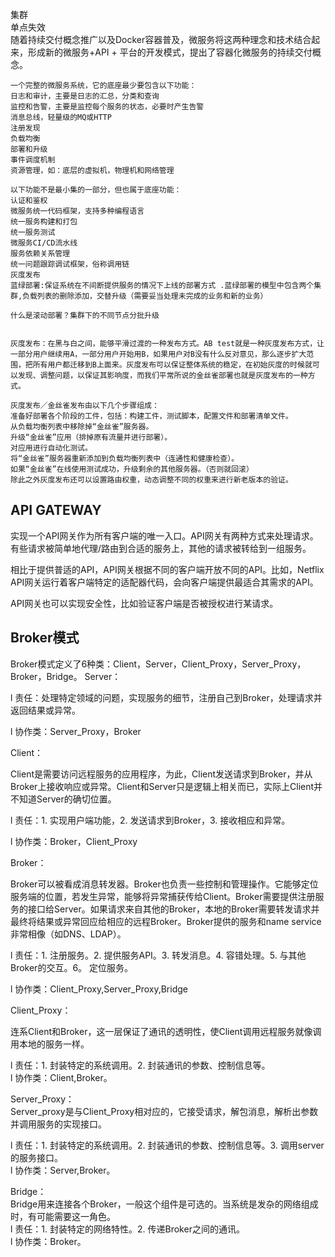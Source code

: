集群  
单点失效  
随着持续交付概念推广以及Docker容器普及，微服务将这两种理念和技术结合起来，形成新的微服务+API + 平台的开发模式，提出了容器化微服务的持续交付概念。 
```
一个完整的微服务系统，它的底座最少要包含以下功能：
日志和审计，主要是日志的汇总，分类和查询
监控和告警，主要是监控每个服务的状态，必要时产生告警
消息总线，轻量级的MQ或HTTP
注册发现
负载均衡
部署和升级
事件调度机制
资源管理，如：底层的虚拟机，物理机和网络管理

以下功能不是最小集的一部分，但也属于底座功能：
认证和鉴权
微服务统一代码框架，支持多种编程语言
统一服务构建和打包
统一服务测试
微服务CI/CD流水线
服务依赖关系管理
统一问题跟踪调试框架，俗称调用链
灰度发布
蓝绿部署:保证系统在不间断提供服务的情况下上线的部署方式 .蓝绿部署的模型中包含两个集群,负载列表的删除添加，交替升级（需要妥当处理未完成的业务和新的业务）
```
```
什么是滚动部署？集群下的不同节点分批升级


灰度发布：在黑与白之间，能够平滑过渡的一种发布方式。AB test就是一种灰度发布方式，让一部分用户继续用A，一部分用户开始用B，如果用户对B没有什么反对意见，那么逐步扩大范围，把所有用户都迁移到B上面来。灰度发布可以保证整体系统的稳定，在初始灰度的时候就可以发现、调整问题，以保证其影响度，而我们平常所说的金丝雀部署也就是灰度发布的一种方式。

灰度发布／金丝雀发布由以下几个步骤组成：
准备好部署各个阶段的工件，包括：构建工件，测试脚本，配置文件和部署清单文件。
从负载均衡列表中移除掉“金丝雀”服务器。
升级“金丝雀”应用（排掉原有流量并进行部署）。
对应用进行自动化测试。
将“金丝雀”服务器重新添加到负载均衡列表中（连通性和健康检查）。
如果“金丝雀”在线使用测试成功，升级剩余的其他服务器。（否则就回滚）
除此之外灰度发布还可以设置路由权重，动态调整不同的权重来进行新老版本的验证。
```
## API GATEWAY
实现一个API网关作为所有客户端的唯一入口。API网关有两种方式来处理请求。有些请求被简单地代理/路由到合适的服务上，其他的请求被转给到一组服务。

相比于提供普适的API，API网关根据不同的客户端开放不同的API。比如，Netflix API网关运行着客户端特定的适配器代码，会向客户端提供最适合其需求的API。

API网关也可以实现安全性，比如验证客户端是否被授权进行某请求。

## Broker模式
Broker模式定义了6种类：Client，Server，Client_Proxy，Server_Proxy，Broker，Bridge。
Server：

l 责任：处理特定领域的问题，实现服务的细节，注册自己到Broker，处理请求并返回结果或异常。

l 协作类：Server_Proxy，Broker

Client：

Client是需要访问远程服务的应用程序，为此，Client发送请求到Broker，并从Broker上接收响应或异常。Client和Server只是逻辑上相关而已，实际上Client并不知道Server的确切位置。

 

l 责任：1. 实现用户端功能，2. 发送请求到Broker，3. 接收相应和异常。

l 协作类：Broker，Client_Proxy

Broker：

Broker可以被看成消息转发器。Broker也负责一些控制和管理操作。它能够定位服务端的位置，若发生异常，能够将异常捕获传给Client。Broker需要提供注册服务的接口给Server。如果请求来自其他的Broker，本地的Broker需要转发请求并最终将结果或异常回应给相应的远程Broker。Broker提供的服务和name service非常相像（如DNS、LDAP）。

l 责任：1. 注册服务。2. 提供服务API。3. 转发消息。4. 容错处理。5. 与其他Broker的交互。6。 定位服务。

l 协作类：Client_Proxy,Server_Proxy,Bridge

Client_Proxy：

连系Client和Broker，这一层保证了通讯的透明性，使Client调用远程服务就像调用本地的服务一样。

l 责任：1. 封装特定的系统调用。2. 封装通讯的参数、控制信息等。  
l 协作类：Client,Broker。

Server_Proxy：  
Server_proxy是与Client_Proxy相对应的，它接受请求，解包消息，解析出参数并调用服务的实现接口。

l 责任：1. 封装特定的系统调用。2. 封装通讯的参数、控制信息等。3. 调用server的服务接口。  
l 协作类：Server,Broker。

Bridge：  
Bridge用来连接各个Broker，一般这个组件是可选的。当系统是发杂的网络组成时，有可能需要这一角色。  
l 责任：1. 封装特定的网络特性。2. 传递Broker之间的通讯。  
l 协作类：Broker。

